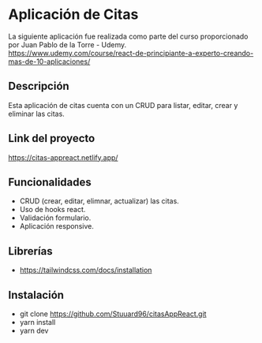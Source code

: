 # Aplicación de Citas
La siguiente aplicación fue realizada como parte del curso proporcionado por Juan Pablo de la Torre - Udemy.  
https://www.udemy.com/course/react-de-principiante-a-experto-creando-mas-de-10-aplicaciones/

## Descripción
Esta aplicación de citas cuenta con un CRUD para listar, editar, crear y eliminar las citas.

## Link del proyecto
https://citas-appreact.netlify.app/

## Funcionalidades
- CRUD (crear, editar, elimnar, actualizar) las citas.
- Uso de hooks react.
- Validación formulario.
- Aplicación responsive.

## Librerías
- https://tailwindcss.com/docs/installation

## Instalación
- git clone https://github.com/Stuuard96/citasAppReact.git
- yarn install 
- yarn dev
